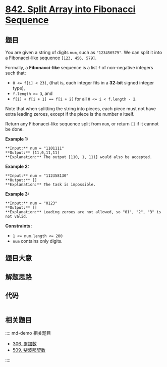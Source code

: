 # [842. Split Array into Fibonacci Sequence](https://leetcode.com/problems/split-array-into-fibonacci-sequence)

## 题目

You are given a string of digits `num`, such as `"123456579"`. We can split it
into a Fibonacci-like sequence `[123, 456, 579]`.

Formally, a **Fibonacci-like** sequence is a list `f` of non-negative integers
such that:

  * `0 <= f[i] < 231`, (that is, each integer fits in a **32-bit** signed integer type),
  * `f.length >= 3`, and
  * `f[i] + f[i + 1] == f[i + 2]` for all `0 <= i < f.length - 2`.

Note that when splitting the string into pieces, each piece must not have
extra leading zeroes, except if the piece is the number `0` itself.

Return any Fibonacci-like sequence split from `num`, or return `[]` if it
cannot be done.



**Example 1:**

    
    
    **Input:** num = "1101111"
    **Output:** [11,0,11,11]
    **Explanation:** The output [110, 1, 111] would also be accepted.
    

**Example 2:**

    
    
    **Input:** num = "112358130"
    **Output:** []
    **Explanation:** The task is impossible.
    

**Example 3:**

    
    
    **Input:** num = "0123"
    **Output:** []
    **Explanation:** Leading zeroes are not allowed, so "01", "2", "3" is not valid.
    



**Constraints:**

  * `1 <= num.length <= 200`
  * `num` contains only digits.


## 题目大意

## 解题思路

## 代码

```javascript

```

## 相关题目

:::: md-demo 相关题目
- [306. 累加数](https://leetcode.com/problems/additive-number)
- [509. 斐波那契数](./0509.md)

::::
